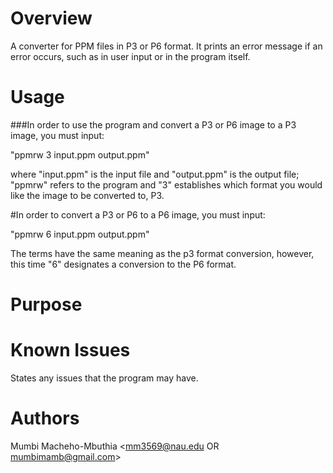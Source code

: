 Overview
====================
A converter for PPM files in P3 or P6 format. It prints an error message if an error occurs, such as in user input or in the program itself.

Usage
====================
###In order to use the program and convert a P3 or P6 image to a P3 image, you must input:

"ppmrw 3 input.ppm output.ppm"

where "input.ppm" is the input file and "output.ppm" is the output file; "ppmrw" refers to the program and "3" establishes which format you would like the image to be converted to, P3.

#In order to convert a P3 or P6 to a P6 image, you must input:

"ppmrw 6 input.ppm output.ppm"

The terms have the same meaning as the p3 format conversion, however, this time "6" designates a conversion to the P6 format.


Purpose
====================

Known Issues
====================
States any issues that the program may have.

Authors
====================
Mumbi Macheho-Mbuthia <mm3569@nau.edu OR mumbimamb@gmail.com>
